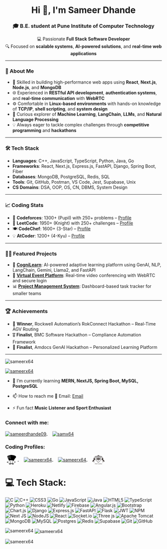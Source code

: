 <h1 align="center">Hi 👋, I'm Sameer Dhande</h1>

<div align="center">

### 🎓 B.E. student at **Pune Institute of Computer Technology**  
💻 Passionate **Full Stack Software Developer**  
🔍 Focused on **scalable systems**, **AI-powered solutions**, and **real-time web applications**

</div>

---

### 🧠 About Me
- 🔧 Skilled in building high-performance web apps using **React**, **Next.js**, **Node.js**, and **MongoDB**
- 🌐 Experienced in **RESTful API development**, **authentication systems**, and **real-time communication** with **WebRTC**
- ⚙️ Comfortable in **Linux-based environments** with hands-on knowledge of **TCP/IP**, **shell scripting**, and **system design**
- 🧩 Curious explorer of **Machine Learning**, **LangChain**, **LLMs**, and **Natural Language Processing**
- 💡 Always eager to tackle complex challenges through **competitive programming** and **hackathons**

---

### 🛠️ Tech Stack
- **Languages**: C++, JavaScript, TypeScript, Python, Java, Go
- **Frameworks**: React, Next.js, Express.js, FastAPI, Django, Spring Boot, Fiber
- **Databases**: MongoDB, PostgreSQL, Redis, SQL
- **Tools**: Git, GitHub, Postman, VS Code, Jest, Supabase, Unix
- **CS Domains**: DSA, OOP, OS, CN, DBMS, System Design

---

### 📈 Coding Stats
- 🔢 **Codeforces**: 1300+ (Pupil) with 250+ problems – [Profile](https://codeforces.com/profile/SameerX64)
- 🧩 **LeetCode**: 1950+ (Knight) with 250+ challenges – [Profile](https://leetcode.com/u/SameerX64/)
- 🍽️ **CodeChef**: 1600+ (3-Star) – [Profile](https://www.codechef.com/users/sameerx64)
- 💡 **AtCoder**: 1200+ (4-Kyu) – [Profile](https://atcoder.jp/users/SameerX64)

---

### 🧑‍💻 Featured Projects
- 🔬 **[CogniLearn](https://github.com/sohamyedgaonkar/Team_MindMesh_AmdocsGenAI)**: AI-powered adaptive learning platform using GenAI, NLP, LangChain, Gemini, Llama2, and FastAPI
- 🎥 **[Virtual Event Platform](https://github.com/SameerX64/virtual-event-platform)**: Real-time video conferencing with WebRTC and secure login
- 📊 **[Project Management System](https://github.com/SameerX64/project-management-system)**: Dashboard-based task tracker for smaller teams

---

### 🏆 Achievements
- 🥇 **Winner**, Rockwell Automation’s RokConnect Hackathon – Real-Time AGV Routing
- 🎖️ **Finalist**, BMC Software Hackathon – Compliance Automation Framework
- 🧠 **Finalist**, Amdocs GenAI Hackathon – Personalized Learning Platform

---


<p align="left"> <img src="https://komarev.com/ghpvc/?username=sameerx64&label=Profile%20views&color=0e75b6&style=flat" alt="sameerx64" /> </p>

<p align="left"> <a href="https://github.com/ryo-ma/github-profile-trophy"><img src="https://github-profile-trophy.vercel.app/?username=sameerx64" alt="sameerx64" /></a> </p>

- 🌱 I’m currently learning **MERN, NextJS, Spring Boot, MySQL, PostgreSQL**

- 📫 How to reach me  📧 Email:
  [Email](mailto:dhande.sameer123@gmail.com)

- ⚡ Fun fact **Music Listener and Sport Enthusiast**

<h3 align="left">Connect with me:</h3>
<p align="left">
  <a href="https://twitter.com/sameerdhande09" target="_blank">
    <img align="center" src="https://raw.githubusercontent.com/rahuldkjain/github-profile-readme-generator/master/src/images/icons/Social/twitter.svg" alt="sameerdhande09" height="30" width="40" />
  </a>
  &nbsp;&nbsp;&nbsp;
  <a href="https://linkedin.com/in/sameerdhande123" target="_blank">
    <img align="center" src="https://raw.githubusercontent.com/rahuldkjain/github-profile-readme-generator/master/src/images/icons/Social/linked-in-alt.svg" alt="samx64" height="30" width="40" />
  </a>
</p>

<h3 align="left">Coding Profiles:</h3>
<p align="left">
  <a href="https://www.codechef.com/users/sameerx64" target="_blank">
    <img align="center" src="https://github.com/SameerX64/SameerX64/blob/main/codechef.png" alt="sameerx64" height="30" width="40" />
  </a>
  &nbsp;&nbsp;&nbsp;
  <a href="https://codeforces.com/profile/sameerx64" target="_blank">
    <img align="center" src="https://raw.githubusercontent.com/rahuldkjain/github-profile-readme-generator/master/src/images/icons/Social/codeforces.svg" alt="sameerx64" height="30" width="40" />
  </a>
  &nbsp;&nbsp;&nbsp;
  <a href="https://www.leetcode.com/sameerx64" target="_blank">
    <img align="center" src="https://raw.githubusercontent.com/rahuldkjain/github-profile-readme-generator/master/src/images/icons/Social/leet-code.svg" alt="sameerx64" height="30" width="40" />
  </a>
  &nbsp;&nbsp;&nbsp;
  <a href="https://atcoder.jp/users/SameerX64" target="_blank">
    <img align="center" src="https://github.com/SameerX64/SameerX64/blob/main/atcoder.png" alt="sameerx64" height="30" width="40" />
  </a>
</p>



# 💻 Tech Stack:
![C](https://img.shields.io/badge/c-%2300599C.svg?style=for-the-badge&logo=c&logoColor=white) ![C++](https://img.shields.io/badge/c++-%2300599C.svg?style=for-the-badge&logo=c%2B%2B&logoColor=white) ![CSS3](https://img.shields.io/badge/css3-%231572B6.svg?style=for-the-badge&logo=css3&logoColor=white) ![Go](https://img.shields.io/badge/go-%2300ADD8.svg?style=for-the-badge&logo=go&logoColor=white) ![JavaScript](https://img.shields.io/badge/javascript-%23323330.svg?style=for-the-badge&logo=javascript&logoColor=%23F7DF1E) ![Java](https://img.shields.io/badge/java-%23ED8B00.svg?style=for-the-badge&logo=openjdk&logoColor=white) ![HTML5](https://img.shields.io/badge/html5-%23E34F26.svg?style=for-the-badge&logo=html5&logoColor=white) ![TypeScript](https://img.shields.io/badge/typescript-%23007ACC.svg?style=for-the-badge&logo=typescript&logoColor=white) ![Python](https://img.shields.io/badge/python-3670A0?style=for-the-badge&logo=python&logoColor=ffdd54) ![Heroku](https://img.shields.io/badge/heroku-%23430098.svg?style=for-the-badge&logo=heroku&logoColor=white) ![Netlify](https://img.shields.io/badge/netlify-%23000000.svg?style=for-the-badge&logo=netlify&logoColor=#00C7B7) ![Firebase](https://img.shields.io/badge/firebase-%23039BE5.svg?style=for-the-badge&logo=firebase) ![Angular.js](https://img.shields.io/badge/angular.js-%23E23237.svg?style=for-the-badge&logo=angularjs&logoColor=white) ![Bootstrap](https://img.shields.io/badge/bootstrap-%238511FA.svg?style=for-the-badge&logo=bootstrap&logoColor=white) ![Chart.js](https://img.shields.io/badge/chart.js-F5788D.svg?style=for-the-badge&logo=chart.js&logoColor=white) ![Django](https://img.shields.io/badge/django-%23092E20.svg?style=for-the-badge&logo=django&logoColor=white) ![Express.js](https://img.shields.io/badge/express.js-%23404d59.svg?style=for-the-badge&logo=express&logoColor=%2361DAFB) ![FastAPI](https://img.shields.io/badge/FastAPI-005571?style=for-the-badge&logo=fastapi) ![Flask](https://img.shields.io/badge/flask-%23000.svg?style=for-the-badge&logo=flask&logoColor=white) ![JWT](https://img.shields.io/badge/JWT-black?style=for-the-badge&logo=JSON%20web%20tokens) ![NPM](https://img.shields.io/badge/NPM-%23CB3837.svg?style=for-the-badge&logo=npm&logoColor=white) ![Next JS](https://img.shields.io/badge/Next-black?style=for-the-badge&logo=next.js&logoColor=white) ![NodeJS](https://img.shields.io/badge/node.js-6DA55F?style=for-the-badge&logo=node.js&logoColor=white) ![React](https://img.shields.io/badge/react-%2320232a.svg?style=for-the-badge&logo=react&logoColor=%2361DAFB) ![Socket.io](https://img.shields.io/badge/Socket.io-black?style=for-the-badge&logo=socket.io&badgeColor=010101) ![Three js](https://img.shields.io/badge/threejs-black?style=for-the-badge&logo=three.js&logoColor=white) ![Apache Tomcat](https://img.shields.io/badge/apache%20tomcat-%23F8DC75.svg?style=for-the-badge&logo=apache-tomcat&logoColor=black) ![MongoDB](https://img.shields.io/badge/MongoDB-%234ea94b.svg?style=for-the-badge&logo=mongodb&logoColor=white) ![MySQL](https://img.shields.io/badge/mysql-4479A1.svg?style=for-the-badge&logo=mysql&logoColor=white) ![Postgres](https://img.shields.io/badge/postgres-%23316192.svg?style=for-the-badge&logo=postgresql&logoColor=white) ![Redis](https://img.shields.io/badge/redis-%23DD0031.svg?style=for-the-badge&logo=redis&logoColor=white) ![Supabase](https://img.shields.io/badge/Supabase-3ECF8E?style=for-the-badge&logo=supabase&logoColor=white) ![Git](https://img.shields.io/badge/git-%23F05033.svg?style=for-the-badge&logo=git&logoColor=white) ![GitHub](https://img.shields.io/badge/github-%23121011.svg?style=for-the-badge&logo=github&logoColor=white)

<p><img align="left" src="https://github-readme-stats.vercel.app/api/top-langs?username=sameerx64&show_icons=true&locale=en&layout=compact" alt="sameerx64" /></p>

<p>&nbsp;<img align="center" src="https://github-readme-stats.vercel.app/api?username=sameerx64&show_icons=true&locale=en" alt="sameerx64" /></p>

<p><img align="center" src="https://github-readme-streak-stats.herokuapp.com/?user=sameerx64&" alt="sameerx64" /></p>
